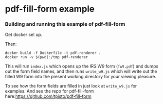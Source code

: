 # pdf-fill-form example

### Building and running this example of pdf-fill-form

Get docker set up.

Then:

``` shell
docker build -f Dockerfile -t pdf-renderer .
docker run -v $(pwd):/tmp pdf-renderer
```

This will run `index.js` which opens up the IRS W9 form (`fw9.pdf`)
and dumps out the form field names, and then runs `write_w9.js` which
will write out the filled W9 form into the present working directory
for your viewing pleasure.

To see how the form fields are filled in just look at `write_w9.js` for examples.
And see the repo for pdf-fill-form here:https://github.com/tpisto/pdf-fill-form

